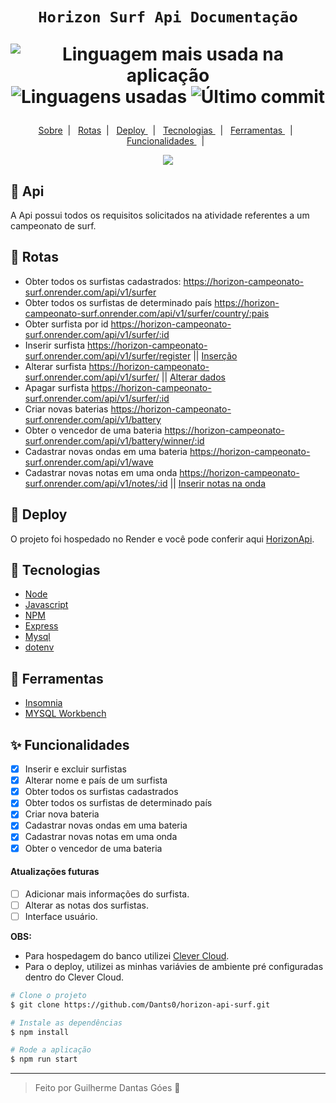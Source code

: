 ﻿<h1 align='center'>

    Horizon Surf Api Documentação

   <p align="center">
      <img alt="Linguagem mais usada na aplicação" src="https://img.shields.io/github/languages/top/Dants0/horizon-api-surf?color=171717&labelColor=FFE000">
      <img alt="Linguagens usadas" src="https://img.shields.io/github/languages/count/Dants0/horizon-api-surf?color=171717&labelColor=FFE000">
      <img alt="Último commit" src="https://img.shields.io/github/last-commit/Dants0/horizon-api-surf?color=171717&labelColor=FFE000">
  </p>  
</h1>


  <p align="center">
  <a href="#-Api"> Sobre</a>&nbsp;&nbsp;|&nbsp;&nbsp;
  <a href="#-Rotas"> Rotas</a>&nbsp;&nbsp;|&nbsp;&nbsp;
  <a href="#-Deploy"> Deploy </a>&nbsp;&nbsp;|&nbsp;&nbsp;
  <a href="#-Tecnologias"> Tecnologias </a>&nbsp;&nbsp;|&nbsp;&nbsp;
  <a href="#-Ferramentas"> Ferramentas </a>&nbsp;&nbsp;|&nbsp;&nbsp;
  <a href="#-Funcionalidades"> Funcionalidades  </a>&nbsp;&nbsp;|&nbsp;&nbsp;
</p>


<div align='center'>
  <img src="https://i.ibb.co/tsRC5W1/imagem-2023-07-06-184207673.png"/>
</div>

## 🌊 Api
A Api possui todos os requisitos solicitados na atividade referentes a um campeonato de surf.

## 💨 Rotas
<ul>
  <li>
  Obter todos os surfistas cadastrados:
  <a href="https://horizon-campeonato-surf.onrender.com/api/v1/surfer">https://horizon-campeonato-surf.onrender.com/api/v1/surfer</a>
  </li>
  <li>
  Obter todos os surfistas de determinado país
  <a href="https://horizon-campeonato-surf.onrender.com/api/v1/surfer/country/:pais">https://horizon-campeonato-surf.onrender.com/api/v1/surfer/country/:pais</a>
  </li>
  <li>
  Obter surfista por id
  <a href="https://horizon-campeonato-surf.onrender.com/api/v1/surfer/:id">https://horizon-campeonato-surf.onrender.com/api/v1/surfer/:id</a>
  </li>
  <li>
  Inserir surfista
  <a href="https://horizon-campeonato-surf.onrender.com/api/v1/surfer/register">https://horizon-campeonato-surf.onrender.com/api/v1/surfer/register</a> ||
  <a href="https://i.ibb.co/k5rDZR7/imagem-2023-07-06-190229440.png">Inserção</a>
  </li>
  <li>
  Alterar surfista
  <a href="https://horizon-campeonato-surf.onrender.com/api/v1/surfer/">https://horizon-campeonato-surf.onrender.com/api/v1/surfer/</a> ||
  <a href="https://i.ibb.co/gF16PdY/imagem-2023-07-06-192410275.png">Alterar dados</a>
  </li>
  <li>
  Apagar surfista
  <a href="https://horizon-campeonato-surf.onrender.com/api/v1/surfer/:id">https://horizon-campeonato-surf.onrender.com/api/v1/surfer/:id</a>
  </li>
  <li>
  Criar novas baterias
  <a href="https://horizon-campeonato-surf.onrender.com/api/v1/battery">https://horizon-campeonato-surf.onrender.com/api/v1/battery</a>
  </li>
  <li>
  Obter o vencedor de uma bateria
  <a href="https://horizon-campeonato-surf.onrender.com/api/v1/battery/winner/:id">https://horizon-campeonato-surf.onrender.com/api/v1/battery/winner/:id</a>
  </li>
  <li>
  Cadastrar novas ondas em uma bateria
  <a href="https://horizon-campeonato-surf.onrender.com/api/v1/wave">https://horizon-campeonato-surf.onrender.com/api/v1/wave</a>
  </li>
  <li>
  Cadastrar novas notas em uma onda
  <a href="https://horizon-campeonato-surf.onrender.com/api/v1/notes/:id">https://horizon-campeonato-surf.onrender.com/api/v1/notes/:id</a> ||
  <a href="https://i.ibb.co/9pf0j7g/imagem-2023-07-06-191955828.png">Inserir notas na onda</a>
  </li>
</ul>

## 🎉 Deploy
O projeto foi hospedado no Render e você pode conferir aqui [HorizonApi](https://horizon-campeonato-surf.onrender.com/api/v1/surfer).

## 🧪 Tecnologias
- [Node](https://nodejs.org/pt-br/docs)
- [Javascript](https://devdocs.io/javascript/)
- [NPM](https://www.npmjs.com/)
- [Express](https://expressjs.com/pt-br/)
- [Mysql](https://www.npmjs.com/package/mysql2)
- [dotenv](https://www.npmjs.com/package/dotenv)

## 🔧 Ferramentas
- [Insomnia](https://insomnia.rest)
- [MYSQL Workbench](https://www.mysql.com/products/workbench/)

## ✨ Funcionalidades
- [X] Inserir e excluir surfistas
- [X] Alterar nome e país de um surfista
- [X] Obter todos os surfistas cadastrados
- [X] Obter todos os surfistas de determinado país
- [X] Criar nova bateria
- [X] Cadastrar novas ondas em uma bateria
- [X] Cadastrar novas notas em uma onda
- [X] Obter o vencedor de uma bateria

#### Atualizações futuras
- [ ] Adicionar mais informações do surfista.
- [ ] Alterar as notas dos surfistas.
- [ ] Interface usuário.

**OBS:**
- Para hospedagem do banco utilizei <a href="https://www.clever-cloud.com/doc/">Clever Cloud</a>.
- Para o deploy, utilizei as minhas variávies de ambiente pré configuradas dentro do Clever Cloud.

```bash
# Clone o projeto
$ git clone https://github.com/Dants0/horizon-api-surf.git

# Instale as dependências
$ npm install

# Rode a aplicação
$ npm run start
```

---
<blockquote> Feito por Guilherme Dantas Góes 🤖</blockquote>
